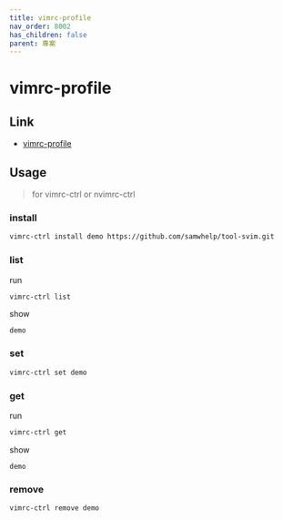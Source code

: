 ```yaml
---
title: vimrc-profile
nav_order: 8002
has_children: false
parent: 專案
---
```


# vimrc-profile


## Link

* [vimrc-profile](https://github.com/samwhelp/note-about-manjaro/tree/gh-pages/_demo/project/vimrc-profile)


## Usage

> for vimrc-ctrl or nvimrc-ctrl

### install

``` sh
vimrc-ctrl install demo https://github.com/samwhelp/tool-svim.git
```

### list

run

``` sh
vimrc-ctrl list
```

show

```
demo
```

### set

``` sh
vimrc-ctrl set demo
```


### get

run

``` sh
vimrc-ctrl get
```

show

```
demo
```

### remove

``` sh
vimrc-ctrl remove demo
```
